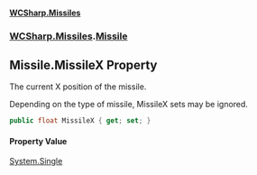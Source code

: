#### [WCSharp.Missiles](index.md 'index')
### [WCSharp.Missiles](WCSharp.Missiles.md 'WCSharp.Missiles').[Missile](WCSharp.Missiles.Missile.md 'WCSharp.Missiles.Missile')

## Missile.MissileX Property

The current X position of the missile.  
  
Depending on the type of missile, MissileX sets may be ignored.

```csharp
public float MissileX { get; set; }
```

#### Property Value
[System.Single](https://docs.microsoft.com/en-us/dotnet/api/System.Single 'System.Single')